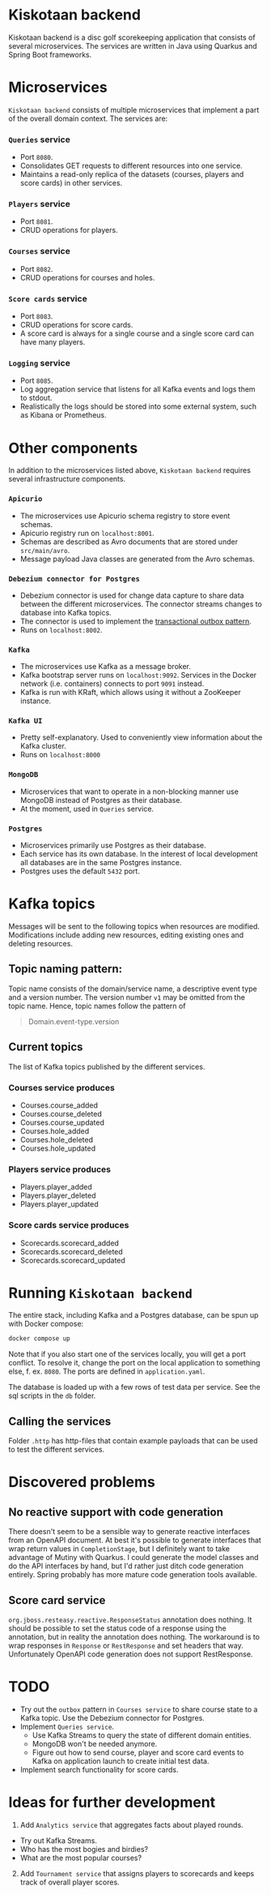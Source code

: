 # Kiskotaan backend
Kiskotaan backend is a disc golf scorekeeping application that consists of several microservices. The services are written in Java using Quarkus and Spring Boot frameworks.


# Microservices
`Kiskotaan backend` consists of multiple microservices that implement a part of the overall domain context. The services are:

### `Queries` service
- Port `8080`.
- Consolidates GET requests to different resources into one service.
- Maintains a read-only replica of the datasets (courses, players and score cards) in other services.

### `Players` service
- Port `8081`.
- CRUD operations for players.

### `Courses` service
- Port `8082`.
- CRUD operations for courses and holes.

### `Score cards` service
- Port `8083`.
- CRUD operations for score cards.
- A score card is always for a single course and a single score card can have many players.

### `Logging` service
- Port `8085`.
- Log aggregation service that listens for all Kafka events and logs them to stdout.
- Realistically the logs should be stored into some external system, such as Kibana or Prometheus.


# Other components
In addition to the microservices listed above, `Kiskotaan backend` requires several infrastructure components.

### `Apicurio`
- The microservices use Apicurio schema registry to store event schemas.
- Apicurio registry run on `localhost:8001`.
- Schemas are described as Avro documents that are stored under `src/main/avro`.
- Message payload Java classes are generated from the Avro schemas.

### `Debezium connector for Postgres`
- Debezium connector is used for change data capture to share data between the different microservices. The connector streams changes to database into Kafka topics.
- The connector is used to implement the [transactional outbox pattern](https://microservices.io/patterns/data/transactional-outbox.html).
- Runs on `localhost:8002`.

### `Kafka`
- The microservices use Kafka as a message broker.
- Kafka bootstrap server runs on `localhost:9092`. Services in the Docker network (i.e. containers) connects to port `9091` instead.
- Kafka is run with KRaft, which allows using it without a ZooKeeper instance.

### `Kafka UI`
- Pretty self-explanatory. Used to conveniently view information about the Kafka cluster.
- Runs on `localhost:8000`

### `MongoDB`
- Microservices that want to operate in a non-blocking manner use MongoDB instead of Postgres as their database.
- At the moment, used in `Queries` service.

### `Postgres`
- Microservices primarily use Postgres as their database.
- Each service has its own database. In the interest of local development all databases are in the same Postgres instance.
- Postgres uses the default `5432` port.


# Kafka topics
Messages will be sent to the following topics when resources are modified. Modifications include adding new resources, editing existing ones and deleting resources.

## Topic naming pattern:
Topic name consists of the domain/service name, a descriptive event type and a version number. The version number `v1` may be omitted from the topic name. Hence, topic names follow the pattern of

> Domain.event-type.version

## Current topics
The list of Kafka topics published by the different services.

### Courses service produces
- Courses.course_added
- Courses.course_deleted
- Courses.course_updated
- Courses.hole_added
- Courses.hole_deleted
- Courses.hole_updated

### Players service produces
- Players.player_added
- Players.player_deleted
- Players.player_updated

### Score cards service produces
- Scorecards.scorecard_added
- Scorecards.scorecard_deleted
- Scorecards.scorecard_updated

# Running `Kiskotaan backend`
The entire stack, including Kafka and a Postgres database, can be spun up with Docker compose:

```bash
docker compose up
```

Note that if you also start one of the services locally, you will get a port conflict. To resolve it, change the port on the local application to something else, f. ex. `8080`. The ports are defined in `application.yaml`.

The database is loaded up with a few rows of test data per service. See the sql scripts in the `db` folder.

## Calling the services
Folder `.http` has http-files that contain example payloads that can be used to test the different services.

# Discovered problems

## No reactive support with code generation
There doesn't seem to be a sensible way to generate reactive interfaces from an OpenAPI document. At best it's possible to generate interfaces that wrap return values in `CompletionStage`, but I definitely want to take advantage of Mutiny with Quarkus. I could generate the model classes and do the API interfaces by hand, but I'd rather just ditch code generation entirely. Spring probably has more mature code generation tools available.

## Score card service
`org.jboss.resteasy.reactive.ResponseStatus` annotation does nothing. It should be possible to set the status code of a response using the annotation, but in reality the annotation does nothing. The workaround is to wrap responses in `Response` or `RestResponse` and set headers that way. Unfortunately OpenAPI code generation does not support RestResponse.

# TODO
- Try out the `outbox` pattern in `Courses service` to share course state to a Kafka topic. Use the Debezium connector for Postgres. 
- Implement `Queries service`. 
  - Use Kafka Streams to query the state of different domain entities.
  - MongoDB won't be needed anymore.
  - Figure out how to send course, player and score card events to Kafka on application launch to create initial test data.
- Implement search functionality for score cards.

# Ideas for further development
1. Add `Analytics service` that aggregates facts about played rounds. 
  - Try out Kafka Streams.
  - Who has the most bogies and birdies? 
  - What are the most popular courses?

2. Add `Tournament service` that assigns players to scorecards and keeps track
   of overall player scores.

